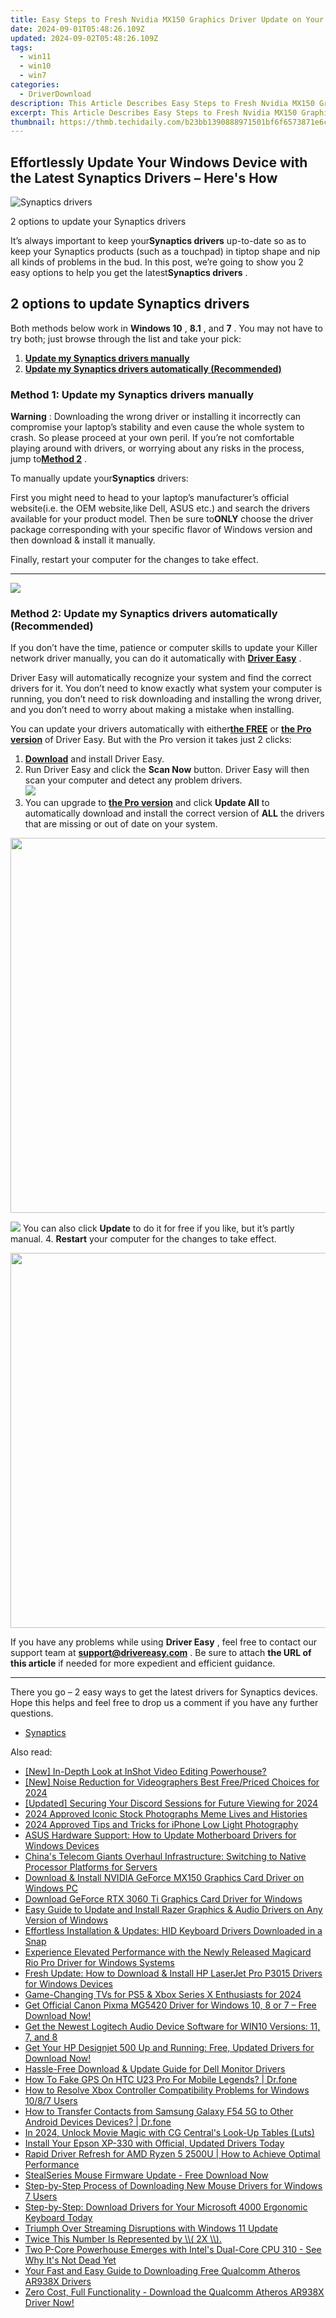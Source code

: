 ```yaml
---
title: Easy Steps to Fresh Nvidia MX150 Graphics Driver Update on Your Windows Device
date: 2024-09-01T05:48:26.109Z
updated: 2024-09-02T05:48:26.109Z
tags:
  - win11
  - win10
  - win7
categories:
  - DriverDownload
description: This Article Describes Easy Steps to Fresh Nvidia MX150 Graphics Driver Update on Your Windows Device
excerpt: This Article Describes Easy Steps to Fresh Nvidia MX150 Graphics Driver Update on Your Windows Device
thumbnail: https://thmb.techidaily.com/b23bb1390888971501bf6f6573871e6ccaea8d6852036dd6da2c0d0c4b8e66aa.jpg
---
```


## Effortlessly Update Your Windows Device with the Latest Synaptics Drivers – Here's How

![Synaptics drivers ](https://images.drivereasy.com/wp-content/uploads/2018/12/img_5c048f1b435b6.jpg)

 2 options to update your Synaptics drivers

 It’s always important to keep your**Synaptics drivers** up-to-date so as to keep your Synaptics products (such as a touchpad) in tiptop shape and nip all kinds of problems in the bud. In this post, we’re going to show you 2 easy options to help you get the latest**Synaptics drivers** .

## 2 options to update Synaptics drivers

 Both methods below work in **Windows 10** , **8.1** , and **7** . You may not have to try both; just browse through the list and take your pick:

1. [**Update my Synaptics drivers manually**](https://tools.techidaily.com/drivereasy/download/)
2. [**Update my Synaptics drivers automatically (Recommended)**](https://tools.techidaily.com/drivereasy/download/)

### **Method 1: Update my Synaptics drivers manually**

**Warning** : Downloading the wrong driver or installing it incorrectly can compromise your laptop’s stability and even cause the whole system to crash. So please proceed at your own peril. If you’re not comfortable playing around with drivers, or worrying about any risks in the process, jump to[**Method 2**](https://tools.techidaily.com/drivereasy/download/) .

 To manually update your**Synaptics** drivers:

 First you might need to head to your laptop’s manufacturer’s official website(i.e. the OEM website,like Dell, ASUS etc.) and search the drivers available for your product model. Then  be sure to**ONLY** choose the driver package corresponding with your specific flavor of Windows version and then download & install it manually.

 Finally, restart your computer for the changes to take effect.  

---

<!-- affiliate ads begin -->
<a href="https://secure.2checkout.com/order/checkout.php?PRODS=2201613&QTY=1&AFFILIATE=108875&CART=1"><img src="https://www.macdvdripperpro.com/images/devices-3.png" border="0"></a>
<!-- affiliate ads end -->
### **Method 2: Update my Synaptics drivers automatically (Recommended)**

 If you don’t have the time, patience or computer skills to update your Killer network  driver manually, you can do it automatically with **[Driver Easy](https://tools.techidaily.com/drivereasy/download/)**  .

 Driver Easy will automatically recognize your system and find the correct drivers for it. You don’t need to know exactly what system your computer is running, you don’t need to risk downloading and installing the wrong driver, and you don’t need to worry about making a mistake when installing.

 You can update your drivers automatically with either[**the FREE**](https://tools.techidaily.com/drivereasy/download/) or **[the Pro version](https://tools.techidaily.com/drivereasy/download/)**  of Driver Easy. But with the Pro version it takes just 2 clicks:

1. [**Download**](https://tools.techidaily.com/drivereasy/download/)  and install Driver Easy.
2. Run Driver Easy and click the **Scan Now** button. Driver Easy will then scan your computer and detect any problem drivers.  
![](https://images.drivereasy.com/wp-content/uploads/2018/07/img_5b5aefd675a7c.jpg)
3. You can upgrade to **[the Pro version](https://tools.techidaily.com/drivereasy/download/)**  and click **Update All** to automatically download and install the correct version of **ALL**  the drivers that are missing or out of date on your system.  
<!-- affiliate ads begin -->
<a href="https://appsumo.8odi.net/c/5597632/2082529/7443" target="_top" id="2082529"><img src="//a.impactradius-go.com/display-ad/7443-2082529" border="0" alt="" width="1200" height="600"/></a><img height="0" width="0" src="https://appsumo.8odi.net/i/5597632/2082529/7443" style="position:absolute;visibility:hidden;" border="0" />
<!-- affiliate ads end -->
![](https://images.drivereasy.com/wp-content/uploads/2018/10/img_5bb5bf49744f0.jpg) You can also click **Update** to do it for free if you like, but it’s partly manual.
4. **Restart**   your computer for the changes to take effect.
<!-- affiliate ads begin -->
<a href="https://appsumo.8odi.net/c/5597632/2075475/7443" target="_top" id="2075475"><img src="//a.impactradius-go.com/display-ad/7443-2075475" border="0" alt="" width="1200" height="600"/></a><img height="0" width="0" src="https://appsumo.8odi.net/i/5597632/2075475/7443" style="position:absolute;visibility:hidden;" border="0" />
<!-- affiliate ads end -->

 If you have any problems while using **Driver Easy** , feel free to contact our support team at **<support@drivereasy.com>** . Be sure to attach **the URL of this article** if needed for more expedient and efficient guidance.

---

 There you go – 2 easy ways to get the latest drivers for Synaptics devices. Hope this helps and feel free to drop us a comment if you have any further questions.

* [Synaptics](https://tools.techidaily.com/drivereasy/download/)

<ins class="adsbygoogle"
     style="display:block"
     data-ad-format="autorelaxed"
     data-ad-client="ca-pub-7571918770474297"
     data-ad-slot="1223367746"></ins>



<ins class="adsbygoogle"
     style="display:block"
     data-ad-client="ca-pub-7571918770474297"
     data-ad-slot="8358498916"
     data-ad-format="auto"
     data-full-width-responsive="true"></ins>

<span class="atpl-alsoreadstyle">Also read:</span>
<div><ul>
<li><a href="https://some-techniques.techidaily.com/new-in-depth-look-at-inshot-video-editing-powerhouse/"><u>[New] In-Depth Look at InShot  Video Editing Powerhouse?</u></a></li>
<li><a href="https://on-screen-recording.techidaily.com/new-noise-reduction-for-videographers-best-freepriced-choices-for-2024/"><u>[New] Noise Reduction for Videographers  Best Free/Priced Choices for 2024</u></a></li>
<li><a href="https://visual-screen-recording.techidaily.com/updated-securing-your-discord-sessions-for-future-viewing-for-2024/"><u>[Updated] Securing Your Discord Sessions for Future Viewing for 2024</u></a></li>
<li><a href="https://some-knowledge.techidaily.com/2024-approved-iconic-stock-photographs-meme-lives-and-histories/"><u>2024 Approved  Iconic Stock Photographs  Meme Lives and Histories</u></a></li>
<li><a href="https://extra-support.techidaily.com/2024-approved-tips-and-tricks-for-iphone-low-light-photography/"><u>2024 Approved  Tips and Tricks for iPhone Low Light Photography</u></a></li>
<li><a href="https://hardware-updates.techidaily.com/asus-hardware-support-how-to-update-motherboard-drivers-for-windows-devices/"><u>ASUS Hardware Support: How to Update Motherboard Drivers for Windows Devices</u></a></li>
<li><a href="https://hardware-updates.techidaily.com/chinas-telecom-giants-overhaul-infrastructure-switching-to-native-processor-platforms-for-servers/"><u>China's Telecom Giants Overhaul Infrastructure: Switching to Native Processor Platforms for Servers</u></a></li>
<li><a href="https://hardware-updates.techidaily.com/download-and-install-nvidia-geforce-mx150-graphics-card-driver-on-windows-pc/"><u>Download & Install NVIDIA GeForce MX150 Graphics Card Driver on Windows PC</u></a></li>
<li><a href="https://hardware-updates.techidaily.com/download-geforce-rtx-3060-ti-graphics-card-driver-for-windows/"><u>Download GeForce RTX 3060 Ti Graphics Card Driver for Windows</u></a></li>
<li><a href="https://hardware-updates.techidaily.com/easy-guide-to-update-and-install-razer-graphics-and-audio-drivers-on-any-version-of-windows/"><u>Easy Guide to Update and Install Razer Graphics & Audio Drivers on Any Version of Windows</u></a></li>
<li><a href="https://hardware-updates.techidaily.com/effortless-installation-and-updates-hid-keyboard-drivers-downloaded-in-a-snap/"><u>Effortless Installation & Updates: HID Keyboard Drivers Downloaded in a Snap</u></a></li>
<li><a href="https://hardware-updates.techidaily.com/experience-elevated-performance-with-the-newly-released-magicard-rio-pro-driver-for-windows-systems/"><u>Experience Elevated Performance with the Newly Released Magicard Rio Pro Driver for Windows Systems</u></a></li>
<li><a href="https://hardware-updates.techidaily.com/fresh-update-how-to-download-and-install-hp-laserjet-pro-p3015-drivers-for-windows-devices/"><u>Fresh Update: How to Download & Install HP LaserJet Pro P3015 Drivers for Windows Devices</u></a></li>
<li><a href="https://some-knowledge.techidaily.com/game-changing-tvs-for-ps5-and-xbox-series-x-enthusiasts-for-2024/"><u>Game-Changing TVs for PS5 & Xbox Series X Enthusiasts for 2024</u></a></li>
<li><a href="https://hardware-updates.techidaily.com/get-official-canon-pixma-mg5420-driver-for-windows-10-8-or-7-free-download-now/"><u>Get Official Canon Pixma MG5420 Driver for Windows 10, 8 or 7 – Free Download Now!</u></a></li>
<li><a href="https://hardware-updates.techidaily.com/get-the-newest-logitech-audio-device-software-for-win10-versions-11-7-and-8/"><u>Get the Newest Logitech Audio Device Software for WIN10 Versions: 11, 7, and 8</u></a></li>
<li><a href="https://hardware-updates.techidaily.com/1722958281835-get-your-hp-designjet-500-up-and-running-free-updated-drivers-for-download-now/"><u>Get Your HP Designjet 500 Up and Running: Free, Updated Drivers for Download Now!</u></a></li>
<li><a href="https://hardware-updates.techidaily.com/hassle-free-download-and-update-guide-for-dell-monitor-drivers/"><u>Hassle-Free Download & Update Guide for Dell Monitor Drivers</u></a></li>
<li><a href="https://fake-location.techidaily.com/how-to-fake-gps-on-htc-u23-pro-for-mobile-legends-drfone-by-drfone-virtual-android/"><u>How To Fake GPS On HTC U23 Pro For Mobile Legends? | Dr.fone</u></a></li>
<li><a href="https://hardware-updates.techidaily.com/how-to-resolve-xbox-controller-compatibility-problems-for-windows-1087-users/"><u>How to Resolve Xbox Controller Compatibility Problems for Windows 10/8/7 Users</u></a></li>
<li><a href="https://blog-min.techidaily.com/how-to-transfer-contacts-from-samsung-galaxy-f54-5g-to-other-android-devices-devices-drfone-by-drfone-transfer-from-android-transfer-from-android/"><u>How to Transfer Contacts from Samsung Galaxy F54 5G to Other Android Devices Devices? | Dr.fone</u></a></li>
<li><a href="https://some-guidance.techidaily.com/in-2024-unlock-movie-magic-with-cg-centrals-look-up-tables-luts/"><u>In 2024, Unlock Movie Magic with CG Central's Look-Up Tables (Luts)</u></a></li>
<li><a href="https://hardware-updates.techidaily.com/install-your-epson-xp-330-with-official-updated-drivers-today/"><u>Install Your Epson XP-330 with Official, Updated Drivers Today</u></a></li>
<li><a href="https://hardware-updates.techidaily.com/rapid-driver-refresh-for-amd-ryzen-5-2500u-how-to-achieve-optimal-performance/"><u>Rapid Driver Refresh for AMD Ryzen 5 2500U | How to Achieve Optimal Performance</u></a></li>
<li><a href="https://hardware-updates.techidaily.com/stealseries-mouse-firmware-update-free-download-now/"><u>StealSeries Mouse Firmware Update - Free Download Now</u></a></li>
<li><a href="https://hardware-updates.techidaily.com/step-by-step-process-of-downloading-new-mouse-drivers-for-windows-7-users/"><u>Step-by-Step Process of Downloading New Mouse Drivers for Windows 7 Users</u></a></li>
<li><a href="https://hardware-updates.techidaily.com/1722963662119-step-by-step-download-drivers-for-your-microsoft-4000-ergonomic-keyboard-today/"><u>Step-by-Step: Download Drivers for Your Microsoft 4000 Ergonomic Keyboard Today</u></a></li>
<li><a href="https://network-issues.techidaily.com/triumph-over-streaming-disruptions-with-windows-11-update/"><u>Triumph Over Streaming Disruptions with Windows 11 Update</u></a></li>
<li><a href="https://hardware-updates.techidaily.com/twice-this-number-is-represented-by-2x/"><u>Twice This Number Is Represented by \\( 2X \\).</u></a></li>
<li><a href="https://hardware-updates.techidaily.com/two-p-core-powerhouse-emerges-with-intels-dual-core-cpu-310-see-why-its-not-dead-yet/"><u>Two P-Core Powerhouse Emerges with Intel's Dual-Core CPU 310 - See Why It's Not Dead Yet</u></a></li>
<li><a href="https://hardware-updates.techidaily.com/your-fast-and-easy-guide-to-downloading-free-qualcomm-atheros-ar938x-drivers/"><u>Your Fast and Easy Guide to Downloading Free Qualcomm Atheros AR938X Drivers</u></a></li>
<li><a href="https://hardware-updates.techidaily.com/1722970862344-zero-cost-full-functionality-download-the-qualcomm-atheros-ar938x-driver-now/"><u>Zero Cost, Full Functionality - Download the Qualcomm Atheros AR938X Driver Now!</u></a></li>
</ul></div>
